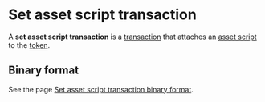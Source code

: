 # Set asset script transaction

A **set asset script transaction** is a [transaction](/blockchain/transaction.md) that attaches an [asset script](/ride/ride-script/asset-script.md) to the [token](/blockchain/token.md).

## Binary format

See the page [Set asset script transaction binary format](/blockchain/binary-format/transaction-binary-format/set-asset-script-transaction-binary-format.md).
